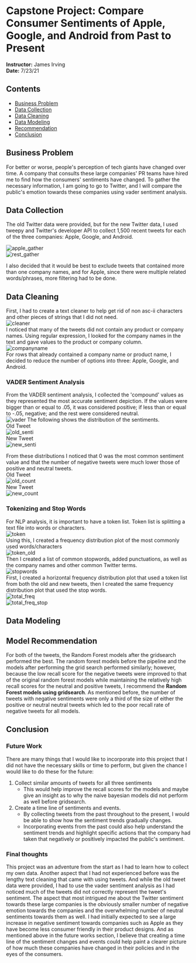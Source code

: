 # Capstone Project: Compare Consumer Sentiments of Apple, Google, and Android from Past to Present

**Instructor:** James Irving <br>
**Date:** 7/23/21

## Contents
 - <a href='#BusinessProblem'> Business Problem </a>
 - <a href='#Datacollection'> Data Collection </a>
 - <a href='#DataCleaning'> Data Cleaning </a>
 - <a href='#DataModeling'> Data Modeling</a>
 - <a href='#Recommendation'> Recommendation </a>
 - <a href='#Conclusion'> Conclusion </a>



 
<a id='BusinessProblem'></a>

## Business Problem
For better or worse, people's perception of tech giants have changed over time. A company that consults these large companies' PR teams have hired me to find how the consumers' sentiments have changed. To gather the necessary information, I am going to go to Twitter, and I will compare the public's emotion towards these companies using vader sentiment analysis.<br>

<a id='Datacollection'></a>

## Data Collection

The old Twitter data were provided, but for the new Twitter data, I used tweepy and Twitter's developer API to collect 1,500 recent tweets for each of the three companies: Apple, Google, and Android. <br>

![apple_gather](image/apple_gather.JPG)<br>
![rest_gather](image/google_android_gather.JPG)<br>

I also decided that it would be best to exclude tweets that contained more than one company names, and for Apple, since there were multiple related words/phrases, more filtering had to be done.<br>

<a id='DataCleaning'></a>
## Data Cleaning
First, I had to create a text cleaner to help get rid of non asc-ii characters and other pieces of strings that I did not need.<br>
![cleaner](image/textcleaner.JPG)<br>
I noticed that many of the tweets did not contain any product or company names. Using regular expression, I looked for the company names in the text and gave values to the product or company column.<br>
![companyname](image/company_name.JPG)<br>
For rows that already contained a company name or product name, I decided to reduce the number of options into three: Apple, Google, and Android.

### VADER Sentiment Analysis
From the VADER sentiment analysis, I collected the 'compound' values as they represented the most accurate sentiment depiction. If the values were bigger than or equal to .05, it was considered positive; if less than or equal to -.05, negative; and the rest were considered neutral.  <br>
![vader](image/vader.JPG)
The following shows the distribution of the sentiments. <br>
Old Tweet<br>
![old_senti](image/old_sentiment.png)<br>
New Tweet<br>
![new_senti](image/new_sentiment.png)<br>

From these distributions I noticed that 0 was the most common sentiment value and that the number of negative tweets were much lower those of positive and neutral tweets.<br>
Old Tweet<br>
![old_count](image/old_valuecounts.png)<br>
New Tweet<br>
![new_count](image/new_valuecounts.png)<br>

<a id='DataModeling'></a>

### Tokenizing and Stop Words
For NLP analysis, it is important to have a token list. Token list is splitting a text file into words or characters.<br>
![token](image/token.JPG)<br>
Using this, I created a frequency distribution plot of the most commonly used words/characters<br>
![token_old](image/token_old.png)<br>
Then I created a list of common stopwords, added punctuations, as well as the company names and other common Twitter terms.<br>
![stopwords](image/stopwords.JPG)<br>
First, I created a horizontal frequency distribution plot that used a token list from both the old and new tweets, then I created the same frequency distribution plot that used the stop words.<br>
![total_freq](image/total_freq.png)<br>
![total_freq_stop](image/total_freq_stop.png)<br>



## Data Modeling


<a id='Recommendation'></a>
## Model Recommendation

For both of the tweets, the Random Forest models after the gridsearch performed the best. The random forest models before the pipeline and the models after performing the grid search performed similarly; however, because the low recall score for the negative tweets were improved to that of the original random forest models while maintaining the relatively high recall scores for the neutral and positive tweets, I recommend the **Random Forest models using gridsearch**.
As mentioned before, the number of tweets with negative sentiments were only a third of the size of either the positive or neutral neutral tweets which led to the poor recall rate of negative tweets for all models. 
<a id='Conclusion'></a>

## Conclusion

### Future Work
There are many things that I would like to incorporate into this project that I did not have the necessary skills or time to perform, but given the chance I would like to do these for the future:
1. Collect similar amounts of tweets for all three sentiments
    - This would help improve the recall scores for the models and maybe give an insight as to why the naive bayesian models did not perform as well before gridsearch.
2. Create a time line of sentiments and events.
    - By collecting tweets from the past throughout to the present, I would be able to show how the sentiment trends gradually changes.
    - Incorporating events from the past could also help understand the sentiment trends and highlight specific actions that the company had taken that negatively or positively impacted the public's sentiment.
    

### Final thoughts
This project was an adventure from the start as I had to learn how to collect my own data. Another aspect that I had not experienced before was the lengthy text cleaning that came with using tweets. And while the old tweet data were provided, I had to use the vader sentiment analysis as I had noticed much of the tweets did not correctly represent the tweet's sentiment. The aspect that most intrigued me about the Twitter sentiment towards these large companies is the obviously smaller number of negative emotion towards the companies and the overwhelming number of neutral sentiments towards them as well. I had initially expected to see a large increase in negative sentiment towards companies such as Apple as they have become less consumer friendly in their product designs. And as mentioned above in the future works section, I believe that creating a time line of the sentiment changes and events could help paint a clearer picture of how much these companies have changed in their policies and in the eyes of the consumers. 